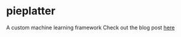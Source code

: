 # pieplatter
A custom machine learning framework
Check out the blog post [here](https://olinjohnson.github.io/posts/the-pieplatter-project)
